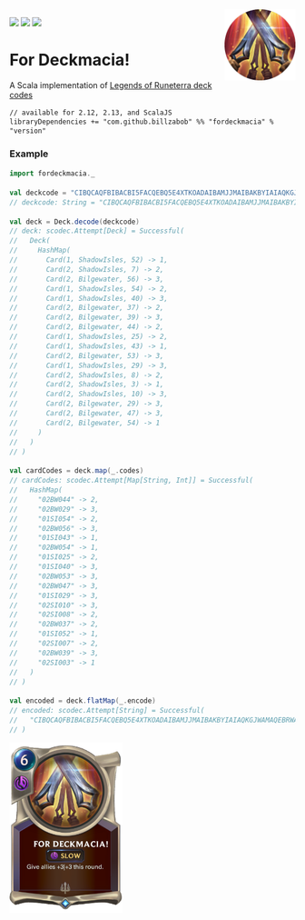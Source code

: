 <img align="right" src="https://github.com/Billzabob/ForDeckmacia/blob/master/src/main/resources/demacia.png" height="125px" style="padding-left: 20px"/>


[![](https://github.com/Billzabob/ForDeckmacia/workflows/build/badge.svg)](https://github.com/Billzabob/ForDeckmacia/actions?query=workflow%3Abuild)
[![](https://codecov.io/gh/Billzabob/ForDeckmacia/branch/master/graph/badge.svg)](https://codecov.io/gh/Billzabob/ForDeckmacia)
[![](https://img.shields.io/nexus/r/com.github.billzabob/fordeckmacia_2.13?color=success&nexusVersion=2&server=https%3A%2F%2Foss.sonatype.org)](https://oss.sonatype.org/content/repositories/releases/com/github/billzabob/fordeckmacia_2.13)

# For Deckmacia!

A Scala implementation of [Legends of Runeterra deck codes](https://developer.riotgames.com/docs/lor#deck-codes)

```
// available for 2.12, 2.13, and ScalaJS
libraryDependencies += "com.github.billzabob" %% "fordeckmacia" % "version"
```

### Example ###

```scala
import fordeckmacia._

val deckcode = "CIBQCAQFBIBACBI5FACQEBQ5E4XTKOADAIBAMJJMAIBAKBYIAIAQKGJWAMAQEBRWAEBAKAYCAECSWNA"
// deckcode: String = "CIBQCAQFBIBACBI5FACQEBQ5E4XTKOADAIBAMJJMAIBAKBYIAIAQKGJWAMAQEBRWAEBAKAYCAECSWNA"

val deck = Deck.decode(deckcode)
// deck: scodec.Attempt[Deck] = Successful(
//   Deck(
//     HashMap(
//       Card(1, ShadowIsles, 52) -> 1,
//       Card(2, ShadowIsles, 7) -> 2,
//       Card(2, Bilgewater, 56) -> 3,
//       Card(1, ShadowIsles, 54) -> 2,
//       Card(1, ShadowIsles, 40) -> 3,
//       Card(2, Bilgewater, 37) -> 2,
//       Card(2, Bilgewater, 39) -> 3,
//       Card(2, Bilgewater, 44) -> 2,
//       Card(1, ShadowIsles, 25) -> 2,
//       Card(1, ShadowIsles, 43) -> 1,
//       Card(2, Bilgewater, 53) -> 3,
//       Card(1, ShadowIsles, 29) -> 3,
//       Card(2, ShadowIsles, 8) -> 2,
//       Card(2, ShadowIsles, 3) -> 1,
//       Card(2, ShadowIsles, 10) -> 3,
//       Card(2, Bilgewater, 29) -> 3,
//       Card(2, Bilgewater, 47) -> 3,
//       Card(2, Bilgewater, 54) -> 1
//     )
//   )
// )

val cardCodes = deck.map(_.codes)
// cardCodes: scodec.Attempt[Map[String, Int]] = Successful(
//   HashMap(
//     "02BW044" -> 2,
//     "02BW029" -> 3,
//     "01SI054" -> 2,
//     "02BW056" -> 3,
//     "01SI043" -> 1,
//     "02BW054" -> 1,
//     "01SI025" -> 2,
//     "01SI040" -> 3,
//     "02BW053" -> 3,
//     "02BW047" -> 3,
//     "01SI029" -> 3,
//     "02SI010" -> 3,
//     "02SI008" -> 2,
//     "02BW037" -> 2,
//     "01SI052" -> 1,
//     "02SI007" -> 2,
//     "02BW039" -> 3,
//     "02SI003" -> 1
//   )
// )

val encoded = deck.flatMap(_.encode)
// encoded: scodec.Attempt[String] = Successful(
//   "CIBQCAQFBIBACBI5FACQEBQ5E4XTKOADAIBAMJJMAIBAKBYIAIAQKGJWAMAQEBRWAEBAKAYCAECSWNA"
// )
```

<img src="https://github.com/Billzabob/ForDeckmacia/blob/master/src/main/resources/ForDeckmacia.png" height="300px"/>

